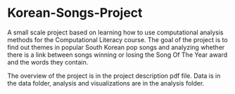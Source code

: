 # Korean-Songs-Project

A small scale project based on learning how to use computational analysis methods for the Computational Literacy course. The goal of the project is to find out themes in popular South Korean pop songs and analyzing whether there is a link between songs winning or losing the Song Of The Year award and the words they contain.

The overview of the project is in the project description pdf file. Data is in the data folder, analysis and visualizations are in the analysis folder.
